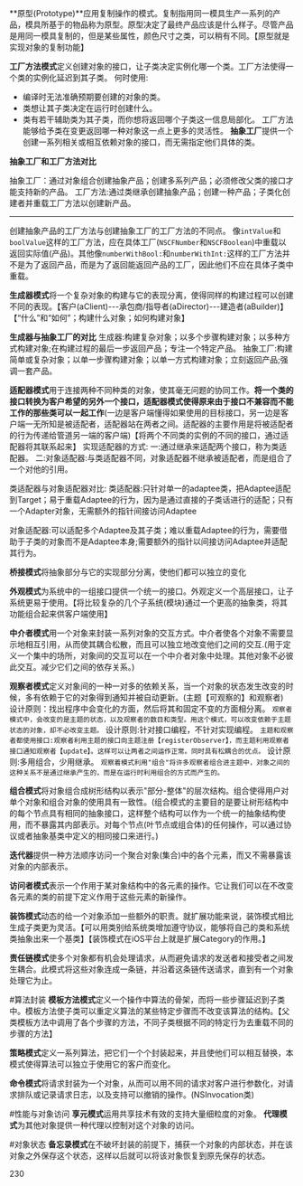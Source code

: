 

**原型(Prototype)**应用复制操作的模式。复制指用同一模具生产一系列的产品，模具所基于的物品称为原型。原型决定了最终产品应该是什么样子。尽管产品是用同一模具复制的，但是某些属性，颜色尺寸之类，可以稍有不同。【原型就是实现对象的复制功能】

**工厂方法模式**定义创建对象的接口，让子类决定实例化哪一个类。工厂方法使得一个类的实例化延迟到其子类。
何时使用:

* 编译时无法准确预期要创建的对象的类。
* 类想让其子类决定在运行时创建什么。
* 类有若干辅助类为其子类，而你想将返回哪个子类这一信息局部化。
工厂方法能够给予类在变更返回哪一种对象这一点上更多的灵活性。
**抽象工厂**提供一个创建一系列相关或相互依赖对象的接口，而无需指定他们具体的类。

**抽象工厂和工厂方法对比**

抽象工厂：通过对象组合创建抽象产品；创建多系列产品；必须修改父类的接口才能支持新的产品。
工厂方法:通过类继承创建抽象产品；创建一种产品；子类化创建者并重载工厂方法以创建新产品。

---
创建抽象产品的工厂方法与创建抽象工厂的工厂方法的不同点。
像`intValue`和`boolValue`这样的工厂方法，应在具体工厂(`NSCFNumber`和`NSCFBoolean`)中重载以返回实际值(产品)。其他像`numberWithBool:`和`numberWithInt:`这样的工厂方法并不是为了返回产品，而是为了返回能返回产品的工厂，因此他们不应在具体子类中重载。

**生成器模式**将一个复杂对象的构建与它的表现分离，使得同样的构建过程可以创建不同的表现。【客户(aClient)---承包商/指导者(aDirector)---建造者(aBuilder)】【“什么”和“如何”；构建什么对象；如何构建对象】

**生成器与抽象工厂的对比**
生成器:构建复杂对象；以多个步骤构建对象；以多种方式构建对象;在构建过程的最后一步返回产品；专注一个特定产品。
抽象工厂:构建简单或复杂对象；以单一步骤构建对象；以单一方式构建对象；立刻返回产品;强调一套产品。


**适配器模式**用于连接两种不同种类的对象，使其毫无问题的协同工作。**将一个类的接口转换为客户希望的另外一个接口，适配器模式使得原来由于接口不兼容而不能工作的那些类可以一起工作**(一边是客户端懂得如果使用的目标接口，另一边是客户端一无所知是被适配者，适配器站在两者之间。适配器的主要作用是将被适配者的行为传递给管道另一端的客户端)【将两个不同类的实例的不同的接口，通过适配器将其联系起来】
实现适配器的方式:
一:通过继承来适配两个接口，称为类适配器。
二:对象适配器:与类适配器不同，对象适配器不继承被适配者，而是组合了一个对他的引用。

类适配器与对象适配器对比:
类适配器:只针对单一的adaptee类，把Adaptee适配到Target；易于重载Adaptee的行为，因为是通过直接的子类话进行的适配；只有一个Adapter对象，无需额外的指针间接访问Adaptee

对象适配器:可以适配多个Adaptee及其子类；难以重载Adaptee的行为，需要借助于子类的对象而不是Adaptee本身;需要额外的指针以间接访问Adaptee并适配其行为。

**桥接模式**将抽象部分与它的实现部分分离，使他们都可以独立的变化

**外观模式**为系统中的一组接口提供一个统一的接口。外观定义一个高层接口，让子系统更易于使用。【将比较复杂的几个子系统(模块)通过一个更高的抽象类，将其功能组合起来供客户端使用】

**中介者模式**用一个对象来封装一系列对象的交互方式。中介者使各个对象不需要显示地相互引用，从而使其耦合松散，而且可以独立地改变他们之间的交互.(用于定义一个集中的场所，对象间的交互可以在一个中介者对象中处理。其他对象不必彼此交互。减少它们之间的依存关系。)

**观察者模式**定义对象间的一种一对多的依赖关系，当一个对象的状态发生改变的时候，多有依赖于它的对象得到通知并被自动更新。(主题【可观察的】和观察者)
设计原则：找出程序中会变化的方面，然后将其和固定不变的方面相分离。
`观察者模式中，会改变的是主题的状态，以及观察者的数目和类型。用这个模式，可以改变依赖于主题状态的对象，却不必改变主题。`
设计原则:针对接口编程，不针对实现编程。
`主题和观察者都使用接口:观察者利用主题的接口向主题注册【registerObserver】，而主题利用观察者接口通知观察者【update】。这样可以让两者之间运作正常。同时具有松耦合的优点。`
设计原则:多用组合，少用继承。
`观察着模式利用"组合"将许多观察者组合进主题中，对象之间的这种关系不是通过继承产生的，而是在运行时利用组合的方式而产生的。`

**组合模式**将对象组合成树形结构以表示"部分-整体"的层次结构。组合使得用户对单个对象和组合对象的使用具有一致性。(组合模式的主要目的是要让树形结构中的每个节点具有相同的抽象接口，这样整个结构可以作为一个统一的抽象结构使用，而不暴露其内部表示。对每个节点(叶节点或组合体)的任何操作，可以通过协议或者抽象基类中定义的相同接口来进行。)

**迭代器**提供一种方法顺序访问一个聚合对象(集合)中的各个元素，而又不需暴露该对象的内部表示。

**访问者模式**表示一个作用于某对象结构中的各元素的操作。它让我们可以在不改变各元素的类的前提下定义作用于这些元素的新操作。

**装饰模式**动态的给一个对象添加一些额外的职责。就扩展功能来说，装饰模式相比生成子类更为灵活。【可以用类别给系统类增加遵守协议，能够将自己的类和系统类抽象出来一个基类】【装饰模式在iOS平台上就是扩展Category的作用。】

**责任链模式**使多个对象都有机会处理请求，从而避免请求的发送者和接受者之间发生耦合。此模式将这些对象连成一条链，并沿着这条链传送请求，直到有一个对象处理它为止。

#算法封装
**模板方法模式**定义一个操作中算法的骨架，而将一些步骤延迟到子类中。模板方法使子类可以重定义算法的某些特定步骤而不改变该算法的结构。【父类模板方法中调用了各个步骤的方法，不同子类根据不同的特定行为去重载不同的步骤的方法】

**策略模式**定义一系列算法，把它们一个个封装起来，并且使他们可以相互替换，本模式使得算法可以独立于使用它的客户而变化。

**命令模式**将请求封装为一个对象，从而可以用不同的请求对客户进行参数化，对请求排队或记录请求日志，以及支持可以撤销的操作。(NSInvocation类)

#性能与对象访问
**享元模式**运用共享技术有效的支持大量细粒度的对象。
**代理模式**为其他对象提供一种代理以控制对这个对象的访问。

#对象状态
**备忘录模式**在不破坏封装的前提下，捕获一个对象的内部状态，并在该对象之外保存这个状态，这样以后就可以将该对象恢复到原先保存的状态。

230


















































